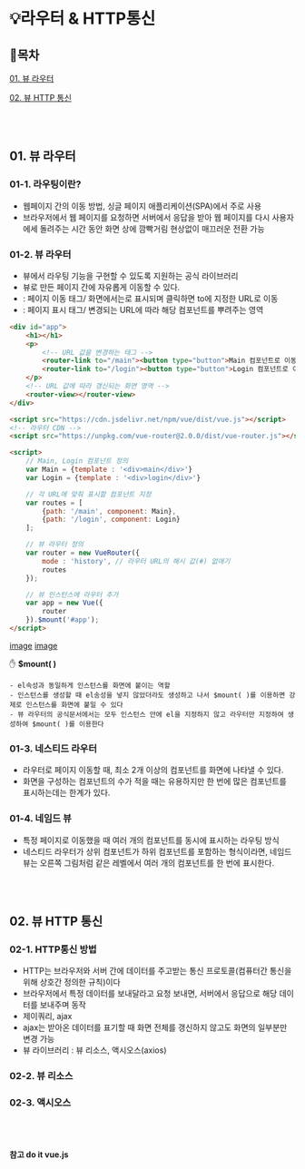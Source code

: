 # 💡라우터 & HTTP통신

## 📝목차 
[01. 뷰 라우터](#01-뷰-라우터)


[02. 뷰 HTTP 통신](#02-뷰-HTTP-통신)


<br><br>

## 01. 뷰 라우터
### 01-1. 라우팅이란?
* 웹페이지 간의 이동 방법, 싱글 페이지 애플리케이션(SPA)에서 주로 사용
* 브라우저에서 웹 페이지를 요청하면 서버에서 응답을 받아 웹 페이지를 다시 사용자에세 돌려주는 시간 동안 화면 상에 깜빡거림 현상없이 매끄러운 전환 가능

### 01-2. 뷰 라우터
* 뷰에서 라우팅 기능을 구현할 수 있도록 지원하는 공식 라이브러리
* 뷰로 만든 페이지 간에 자유롭게 이동할 수 있다.
* **<router-link to = "URL값">** : 페이지 이동 태그/ 화면에서는<a>로 표시되며 클릭하면 to에 지정한 URL로 이동
* **<router-view>** : 페이지 표시 태그/ 변경되는 URL에 따라 해당 컴포넌트를 뿌려주는 영역
```html
<div id="app">
    <h1></h1> 
    <p>
        <!-- URL 값을 변경하는 태그 -->
        <router-link to="/main"><button type="button">Main 컴포넌트로 이동</button></router-link>
        <router-link to="/login"><button type="button">Login 컴포넌트로 이동</button></router-link>
    </p>
    <!-- URL 값에 따라 갱신되는 화면 영역 -->
    <router-view></router-view>
</div>

<script src="https://cdn.jsdelivr.net/npm/vue/dist/vue.js"></script>
<!-- 라우터 CDN -->
<script src="https://unpkg.com/vue-router@2.0.0/dist/vue-router.js"></script>

<script>
    // Main, Login 컴포넌트 정의
    var Main = {template : '<div>main</div>'}
    var Login = {template : '<div>login</div>'}

    // 각 URL에 맞춰 표시할 컴포넌트 지정
    var routes = [
        {path: '/main', component: Main},
        {path: '/login', component: Login}
    ];

    // 뷰 라우터 정의
    var router = new VueRouter({
        mode : 'history', // 라우터 URL의 해시 값(#) 없애기
        routes
    });

    // 뷰 인스턴스에 라우터 추가
    var app = new Vue({
        router
    }).$mount('#app');
</script>  
```
[image](img/router01.PNG) [image](img/router02.PNG)
  
✋ **$mount( )**  
```
- el속성과 동일하게 인스턴스를 화면에 붙이는 역할
- 인스턴스를 생성할 때 el송성을 넣지 않았더라도 생성하고 나서 $mount( )를 이용하면 강제로 인스턴스를 화면에 붙일 수 있다
- 뷰 라우터의 공식문서에서는 모두 인스턴스 안에 el을 지정하지 않고 라우터만 지정하여 생성하여 $mount( )를 이용한다 
```
  
  
### 01-3. 네스티드 라우터
* 라우터로 페이지 이동할 때, 최소 2개 이상의 컴포넌트를 화면에 나타낼 수 있다.
* 화면을 구성하는 컴포넌트의 수가 적을 때는 유용하지만 한 번에 많은 컴포넌트를 표시하는데는 한계가 있다.
  
  
### 01-4. 네임드 뷰
* 특정 페이지로 이동했을 때 여러 개의 컴포넌트를 동시에 표시하는 라우팅 방식
* 네스티드 라우터가 상위 컴포넌트가 하위 컴포넌트를 포함하는 형식이라면, 네임드 뷰는 오른쪽 그림처럼 같은 레벨에서 여러 개의 컴포넌트를 한 번에 표시한다.
  
<br><br>

## 02. 뷰 HTTP 통신 
### 02-1. HTTP통신 방법
* HTTP는 브라우저와 서버 간에 데이터를 주고받는 통신 프로토콜(컴퓨터간 통신을 위해 상호간 정의한 규칙)이다
* 브라우저에서 특정 데이터를 보내달라고 요청 보내면, 서버에서 응답으로 해당 데이터를 보내주며 동작
* 제이쿼리, ajax
* ajax는 받아온 데이터를 표기할 때 화면 전체를 갱신하지 않고도 화면의 일부분만 변경 가능
* 뷰 라이브러리 : 뷰 리소스, 액시오스(axios)
  
### 02-2. 뷰 리소스

### 02-3. 액시오스





	      
<br><br>
						  
						  
#### 참고 do it vue.js						  

